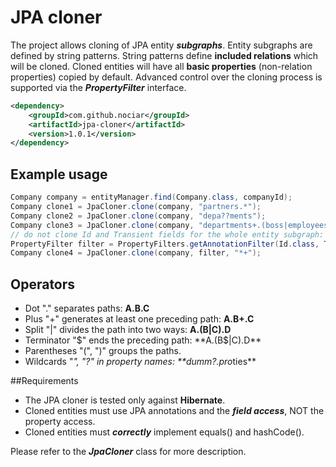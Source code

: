 
# JPA cloner #

The project allows cloning of JPA entity _**subgraphs**_. Entity subgraphs are defined by string patterns.
String patterns define **included relations** which will be cloned.
Cloned entities will have all **basic properties** (non-relation properties) copied by default.
Advanced control over the cloning process is supported via the _**PropertyFilter**_ interface.
```xml
<dependency>
    <groupId>com.github.nociar</groupId>
    <artifactId>jpa-cloner</artifactId>
    <version>1.0.1</version>
</dependency>
```

## Example usage
```java
Company company = entityManager.find(Company.class, companyId);
Company clone1 = JpaCloner.clone(company, "partners.*");
Company clone2 = JpaCloner.clone(company, "depa??ments");
Company clone3 = JpaCloner.clone(company, "departments+.(boss|employees).address");
// do not clone Id and Transient fields for the whole entity subgraph:
PropertyFilter filter = PropertyFilters.getAnnotationFilter(Id.class, Transient.class);
Company clone4 = JpaCloner.clone(company, filter, "*+");
```

## Operators
- Dot "." separates paths: **A.B.C**
- Plus "+" generates at least one preceding path: **A.B+.C**
- Split "|" divides the path into two ways: **A.(B|C).D**
- Terminator "$" ends the preceding path: **A.(B$|C).D**
- Parentheses "(", ")" groups the paths.
- Wildcards "*", "?" in property names: **dumm?.pro*ties**

##Requirements
- The JPA cloner is tested only against **Hibernate**.
- Cloned entities must use JPA annotations and the _**field access**_, NOT the property access.
- Cloned entities must _**correctly**_ implement equals() and hashCode().

Please refer to the _**JpaCloner**_ class for more description.